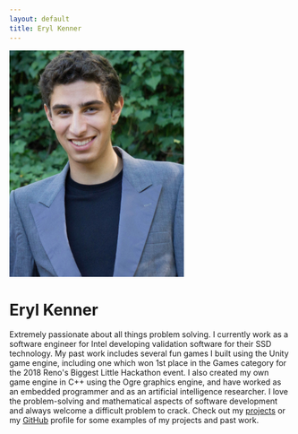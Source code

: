 ```yaml
---
layout: default
title: Eryl Kenner
---
```


<p>
<img src="/assets/images/Eryl_Kenner.jpg" width="312" height="404" id="pic_eryl_kenner">

<h1>Eryl Kenner</h1>
<p>
Extremely passionate about all things problem solving. I currently work as a software engineer for Intel developing validation software for their SSD technology. My past work includes several fun games I built using the Unity game engine, including one which won 1st  place in the Games category for the 2018 Reno's Biggest Little Hackathon event. I also created my own game engine in C++ using the Ogre graphics engine, and have worked as an embedded programmer and as an artificial intelligence researcher. I love the problem-solving and mathematical aspects of software development and always welcome a difficult problem to crack. Check out my <a href="/projects">projects</a> or my <a href="https://github.com/Eryl2000">GitHub</a> profile for some examples of my projects and past work.
</p>
</p>
